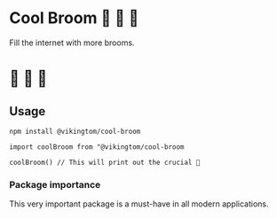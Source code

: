 # Cool Broom 🧹 🧹 🧹
Fill the internet with more brooms.

# 🧹 🧹 🧹

## Usage

`npm install @vikingtom/cool-broom`

`import coolBroom from "@vikingtom/cool-broom`

`coolBroom() // This will print out the crucial 🧹`

### Package importance
This very important package is a must-have in all modern applications.
